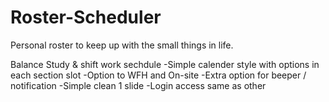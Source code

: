 # Roster-Scheduler
Personal roster to keep up with the small things in life.

Balance Study & shift work sechdule
-Simple calender style with options in each section slot
-Option to WFH and On-site
-Extra option for beeper / notification
-Simple clean 1 slide
-Login access same as other 
